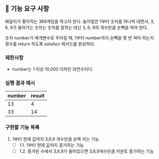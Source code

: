 ## 🚀 기능 요구 사항

배달이가 좋아하는 369게임을 하고자 한다. 놀이법은 1부터 숫자를 하나씩 대면서, 3, 6, 9가 들어가는 숫자는 숫자를 말하는 대신 3, 6, 9의 개수만큼 손뼉을 쳐야 한다.

숫자 number가 매개변수로 주어질 때, 1부터 number까지 손뼉을 몇 번 쳐야 하는지 횟수를 return 하도록 solution 메서드를 완성하라.

### 제한사항

- number는 1 이상 10,000 이하인 자연수이다.

### 실행 결과 예시

| number | result |
| --- | --- |
| 13 | 4 |
| 33 | 14 |

### 구현할 기능 목록
1. 1부터 현재 값까지 3,6,9 개수만큼 손벽 치는 기능
    - [ ] 1.1. 1부터 현재 값까지 증가하는 기능
    - [ ] 1.2. 증가된 수에서 3,6,9가 들어있으면 3,6,9개수만큼 카운트 증가하는 기능
